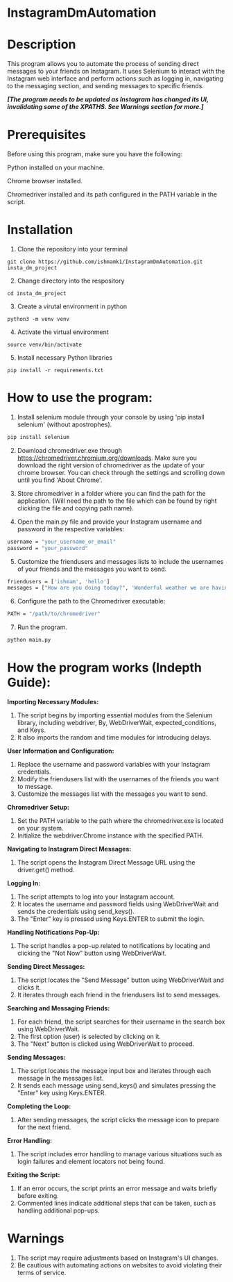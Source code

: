 # InstagramDmAutomation

# Description

This program allows you to automate the process of sending direct messages to your friends on Instagram. It uses Selenium to interact with the Instagram web interface and perform actions such as
logging in, navigating to the messaging section, and sending messages to specific friends.

***[The program needs to be updated as Instagram has changed its UI, invalidating some of the XPATHS. See Warnings section for more.]***

# Prerequisites

Before using this program, make sure you have the following:

Python installed on your machine.

Chrome browser installed.

Chromedriver installed and its path configured in the PATH variable in the script.

# Installation

1. Clone the repository into your terminal

```
git clone https://github.com/ishmamk1/InstagramDmAutomation.git insta_dm_project
```

2. Change directory into the respository

```
cd insta_dm_project
```

3. Create a virutal environment in python

```
python3 -m venv venv
```

4. Activate the virtual environment

```
source venv/bin/activate
```

5. Install necessary Python libraries

```
pip install -r requirements.txt
```

# How to use the program:

1. Install selenium module through your console by using 'pip install selenium' (without apostrophes).

```bash
pip install selenium
```

2. Download chromedriver.exe through https://chromedriver.chromium.org/downloads. Make sure you download the right version of chromedriver as the update of your chrome browser. You can check through
   the settings and scrolling down until you find 'About Chrome'.

3. Store chromedriver in a folder where you can find the path for the application. (Will need the path to the file which can be found by right clicking the file and copying path name).

4. Open the main.py file and provide your Instagram username and password in the respective variables:

```bash
username = "your_username_or_email"
password = "your_password"
```

5. Customize the friendusers and messages lists to include the usernames of your friends and the messages you want to send.

```bash
friendusers = ['ishmam', 'hello']
messages = ["How are you doing today?", 'Wonderful weather we are having!']
```

6. Configure the path to the Chromedriver executable:

```bash
PATH = "/path/to/chromedriver"
```

7. Run the program.

```bash
python main.py
```

# How the program works (Indepth Guide):

**Importing Necessary Modules:**

1. The script begins by importing essential modules from the Selenium library, including webdriver, By, WebDriverWait, expected_conditions, and Keys.
2. It also imports the random and time modules for introducing delays.

**User Information and Configuration:**

1. Replace the username and password variables with your Instagram credentials.
2. Modify the friendusers list with the usernames of the friends you want to message.
3. Customize the messages list with the messages you want to send.

**Chromedriver Setup:**

1. Set the PATH variable to the path where the chromedriver.exe is located on your system.
2. Initialize the webdriver.Chrome instance with the specified PATH.

**Navigating to Instagram Direct Messages:**

1. The script opens the Instagram Direct Message URL using the driver.get() method.

**Logging In:**

1. The script attempts to log into your Instagram account.
2. It locates the username and password fields using WebDriverWait and sends the credentials using send_keys().
3. The "Enter" key is pressed using Keys.ENTER to submit the login.

**Handling Notifications Pop-Up:**

1. The script handles a pop-up related to notifications by locating and clicking the "Not Now" button using WebDriverWait.

**Sending Direct Messages:**

1. The script locates the "Send Message" button using WebDriverWait and clicks it.
2. It iterates through each friend in the friendusers list to send messages.

**Searching and Messaging Friends:**

1. For each friend, the script searches for their username in the search box using WebDriverWait.
2. The first option (user) is selected by clicking on it.
3. The "Next" button is clicked using WebDriverWait to proceed.

**Sending Messages:**

1. The script locates the message input box and iterates through each message in the messages list.
2. It sends each message using send_keys() and simulates pressing the "Enter" key using Keys.ENTER.

**Completing the Loop:**

1. After sending messages, the script clicks the message icon to prepare for the next friend.

**Error Handling:**

1. The script includes error handling to manage various situations such as login failures and element locators not being found.

**Exiting the Script:**

1. If an error occurs, the script prints an error message and waits briefly before exiting.
2. Commented lines indicate additional steps that can be taken, such as handling additional pop-ups.

# Warnings

1. The script may require adjustments based on Instagram's UI changes.
2. Be cautious with automating actions on websites to avoid violating their terms of service.
